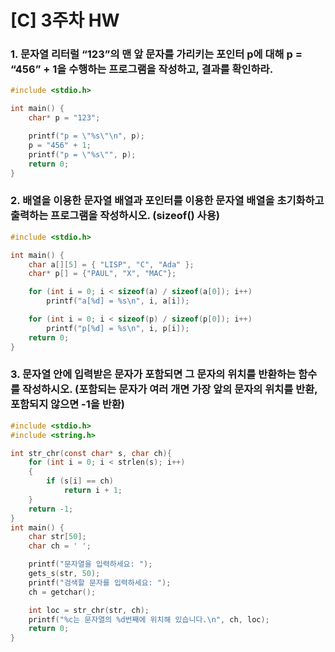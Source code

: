# [C] 3주차 HW

### 1. 문자열 리터럴 “123”의 맨 앞 문자를 가리키는 포인터 p에 대해 p = “456” + 1을 수행하는 프로그램을 작성하고, 결과를 확인하라.

```c
#include <stdio.h> 

int main() {
	char* p = "123";

	printf("p = \"%s\"\n", p);
	p = "456" + 1;
	printf("p = \"%s\"", p);
	return 0;
}
```

### 2. 배열을 이용한 문자열 배열과 포인터를 이용한 문자열 배열을 초기화하고 출력하는 프로그램을 작성하시오. (sizeof() 사용)

```c
#include <stdio.h> 

int main() {
	char a[][5] = { "LISP", "C", "Ada" };
	char* p[] = {"PAUL", "X", "MAC"};

	for (int i = 0; i < sizeof(a) / sizeof(a[0]); i++)
		printf("a[%d] = %s\n", i, a[i]);

	for (int i = 0; i < sizeof(p) / sizeof(p[0]); i++)
		printf("p[%d] = %s\n", i, p[i]);
	return 0;
}
```

### 3. 문자열 안에 입력받은 문자가 포함되면 그 문자의 위치를 반환하는 함수를 작성하시오. (포함되는 문자가 여러 개면 가장 앞의 문자의 위치를 반환, 포함되지 않으면 -1을 반환)

```c
#include <stdio.h> 
#include <string.h>

int str_chr(const char* s, char ch){
	for (int i = 0; i < strlen(s); i++) 
	{
		if (s[i] == ch)
			return i + 1;
	}
	return -1;
}
int main() {
	char str[50];
	char ch = ' ';

	printf("문자열을 입력하세요: ");
	gets_s(str, 50);
	printf("검색할 문자를 입력하세요: ");
	ch = getchar();

	int loc = str_chr(str, ch);
	printf("%c는 문자열의 %d번째에 위치해 있습니다.\n", ch, loc);
	return 0;
}
```